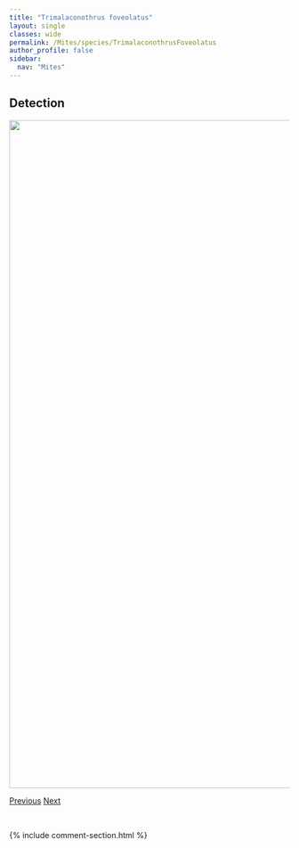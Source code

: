 ```yaml
---
title: "Trimalaconothrus foveolatus"
layout: single
classes: wide
permalink: /Mites/species/TrimalaconothrusFoveolatus
author_profile: false
sidebar:
  nav: "Mites"
---
```


<h2>Detection</h2>

<a href="https://drive.google.com/uc?export=view&id=1vGHOpPgsW0NNRXqazg-8kTZLwSKOhg5_">
<img src="https://drive.google.com/uc?export=view&id=1vGHOpPgsW0NNRXqazg-8kTZLwSKOhg5_" height = "1200" width = "800">
</a>


<a href="/DevelopmentWebsite/Mites/species/TrichoribatesStriatus" class="pagination--pager" title="Trichoribates striatus">Previous</a> <a href="/DevelopmentWebsite/Mites/species/TrimalaconothrusMaior" class="pagination--pager" title="Trimalaconothrus maior">Next</a>

<p>&nbsp;</p>

{% include comment-section.html %}
